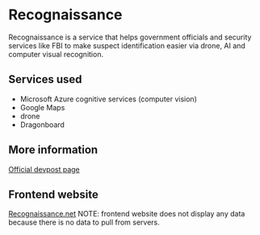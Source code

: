 # Recognaissance 

Recognaissance is a service that helps government officials and security services like FBI to make suspect identification easier via drone, AI and computer visual recognition.  

## Services used

- Microsoft Azure cognitive services (computer vision)
- Google Maps
- drone
- Dragonboard

## More information
[Official devpost page](https://devpost.com/software/recognaissance)
## Frontend website
[Recognaissance.net](http://recognaissance.net)
NOTE: frontend website does not display any data because there is no data to pull from servers.
